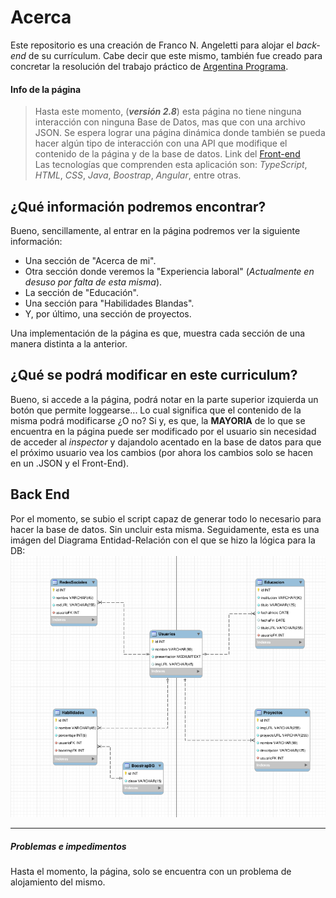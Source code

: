 # Acerca

 Este repositorio es una creación de Franco N. Angeletti para alojar el *back-end* de su currículum. Cabe decir que este mismo, también fue creado para concretar la resolución del trabajo práctico de [Argentina Programa](https://www.argentina.gob.ar/economia/conocimiento/argentina-programa).
 
#### Info de la página

> Hasta este momento, (***versión 2.8***) esta página no tiene ninguna interacción con ninguna Base de Datos, mas que con una archivo JSON. Se espera lograr una página dinámica donde también se pueda hacer algún tipo de interacción con una API que modifique el contenido de la página y de la base de datos. Link del [Front-end](https://github.com/FNA2003/Portfolio-FrontEnd-ArgPrograma-/tree/main/portfolio)<br>
> Las tecnologías que comprenden esta aplicación son: *TypeScript*, *HTML*, *CSS*, *Java*, *Boostrap*, *Angular*, entre otras.

## ¿Qué información podremos encontrar?

Bueno, sencillamente, al entrar en la página podremos ver la siguiente información:
- Una sección de "Acerca de mi".
- Otra sección donde veremos la "Experiencia laboral" (*Actualmente en desuso por falta de esta misma*).
- La sección de "Educación".
- Una sección para "Habilidades Blandas".
- Y, por último, una sección de proyectos.

Una implementación de la página es que, muestra cada sección de una manera distinta a la anterior.

## ¿Qué se podrá modificar en este curriculum?

 Bueno, si accede a la página, podrá notar en la parte superior izquierda un botón que permite loggearse... Lo cual significa que el contenido de la misma podrá modificarse ¿O no? Si y, es que, la **MAYORIA** de lo que se encuentra en la página puede ser modificado por el usuario sin necesidad de acceder al *inspector* y dajandolo acentado en la base de datos para que el próximo usuario vea los cambios (por ahora los cambios solo se hacen en un .JSON y el Front-End).


## Back End

  Por el momento, se subio el script capaz de generar todo lo necesario para hacer la base de datos. Sin uncluir esta misma. Seguidamente, esta es una imágen del Diagrama Entidad-Relación con el que se hizo la lógica para la DB:
![Imágen diagrama ER](https://github.com/FNA2003/Portfolio-BackEnd-ArgPrograma-/blob/main/DiagramaER.png?raw=true)
 

---
##### Problemas e impedimentos

 Hasta el momento, la página, solo se encuentra con un problema de alojamiento del mismo.